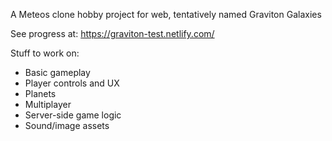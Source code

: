 A Meteos clone hobby project for web, tentatively named Graviton Galaxies

See progress at: https://graviton-test.netlify.com/

Stuff to work on:
* Basic gameplay
* Player controls and UX
* Planets
* Multiplayer
* Server-side game logic
* Sound/image assets